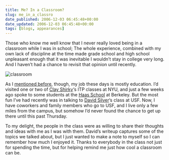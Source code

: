 ```yaml
---
title: Me? In a Classroom?
slug: me_in_a_classro
date_published: 2006-12-03 06:45:48+00:00
date_updated: 2006-12-03 06:45:48+00:00
tags: [blogs, appearances]
---
```

Those who know me well know that I never really loved being in a classroom while I was in school; The whole experience, combined with my own lack of discipline at the time made grade school and high school unpleasant enough that it was inevitable I wouldn’t stay in college very long. And I haven’t had a chance to revisit that opinion until recently.

![classroom](/images/u-shape.jpg)

As I [mentioned before](/2006/11/29/what_i_do_for_a), though, my job these days is mostly education. I’d visited one or two of [Clay Shirky](http://www.shirky.com/)‘s ITP classes at NYU, and just a few weeks ago spoke to some students at the [Haas School](http://www.haas.berkeley.edu/) at Berkeley. But the most fun I’ve had recently was in talking to [David Silver](http://silverinsf.blogspot.com/2006/12/guest-lecture-anil-dash.html)‘s class at USF. Now, I have coworkers and family members who go to USF, and I live only a few miles from the campus, but somehow I’d never found the chance to get up there until this past Thursday.

To my delight, the people in the class were as willing to share their thoughts and ideas with me as I was with them. David’s writeup captures some of the topics we talked about, but I just wanted to make a note to myself so I can remember how much I enjoyed it. Thanks to everybody in the class not just for spending the time, but for helping remind me just how cool a classroom can be.
